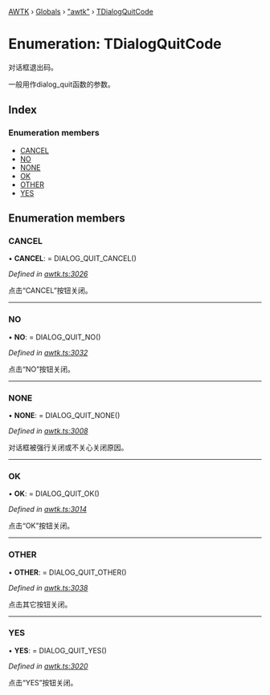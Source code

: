 [AWTK](../README.md) › [Globals](../globals.md) › ["awtk"](../modules/_awtk_.md) › [TDialogQuitCode](_awtk_.tdialogquitcode.md)

# Enumeration: TDialogQuitCode

对话框退出码。

一般用作dialog_quit函数的参数。

## Index

### Enumeration members

* [CANCEL](_awtk_.tdialogquitcode.md#cancel)
* [NO](_awtk_.tdialogquitcode.md#no)
* [NONE](_awtk_.tdialogquitcode.md#none)
* [OK](_awtk_.tdialogquitcode.md#ok)
* [OTHER](_awtk_.tdialogquitcode.md#other)
* [YES](_awtk_.tdialogquitcode.md#yes)

## Enumeration members

###  CANCEL

• **CANCEL**: =  DIALOG_QUIT_CANCEL()

*Defined in [awtk.ts:3026](https://github.com/zlgopen/awtk-binding/blob/feacbc6/tools/code_gen/js/output/awtk.ts#L3026)*

点击“CANCEL”按钮关闭。

___

###  NO

• **NO**: =  DIALOG_QUIT_NO()

*Defined in [awtk.ts:3032](https://github.com/zlgopen/awtk-binding/blob/feacbc6/tools/code_gen/js/output/awtk.ts#L3032)*

点击“NO”按钮关闭。

___

###  NONE

• **NONE**: =  DIALOG_QUIT_NONE()

*Defined in [awtk.ts:3008](https://github.com/zlgopen/awtk-binding/blob/feacbc6/tools/code_gen/js/output/awtk.ts#L3008)*

对话框被强行关闭或不关心关闭原因。

___

###  OK

• **OK**: =  DIALOG_QUIT_OK()

*Defined in [awtk.ts:3014](https://github.com/zlgopen/awtk-binding/blob/feacbc6/tools/code_gen/js/output/awtk.ts#L3014)*

点击“OK”按钮关闭。

___

###  OTHER

• **OTHER**: =  DIALOG_QUIT_OTHER()

*Defined in [awtk.ts:3038](https://github.com/zlgopen/awtk-binding/blob/feacbc6/tools/code_gen/js/output/awtk.ts#L3038)*

点击其它按钮关闭。

___

###  YES

• **YES**: =  DIALOG_QUIT_YES()

*Defined in [awtk.ts:3020](https://github.com/zlgopen/awtk-binding/blob/feacbc6/tools/code_gen/js/output/awtk.ts#L3020)*

点击“YES”按钮关闭。
